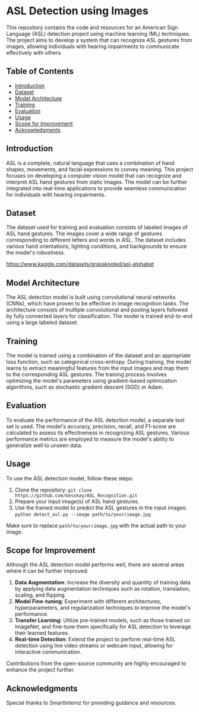 # ASL Detection using Images

This repository contains the code and resources for an American Sign Language (ASL) detection project using machine learning (ML) techniques. The project aims to develop a system that can recognize ASL gestures from images, allowing individuals with hearing impairments to communicate effectively with others.

## Table of Contents
- [Introduction](#introduction)
- [Dataset](#dataset)
- [Model Architecture](#model-architecture)
- [Training](#training)
- [Evaluation](#evaluation)
- [Usage](#usage)
- [Scope for Improvement](#scope-for-improvement)
- [Acknowledgments](#acknowledgments)

## Introduction
ASL is a complete, natural language that uses a combination of hand shapes, movements, and facial expressions to convey meaning. This project focuses on developing a computer vision model that can recognize and interpret ASL hand gestures from static images. The model can be further integrated into real-time applications to provide seamless communication for individuals with hearing impairments.

## Dataset
The dataset used for training and evaluation consists of labeled images of ASL hand gestures. The images cover a wide range of gestures corresponding to different letters and words in ASL. The dataset includes various hand orientations, lighting conditions, and backgrounds to ensure the model's robustness.

https://www.kaggle.com/datasets/grassknoted/asl-alphabet

## Model Architecture
The ASL detection model is built using convolutional neural networks (CNNs), which have proven to be effective in image recognition tasks. The architecture consists of multiple convolutional and pooling layers followed by fully connected layers for classification. The model is trained end-to-end using a large labeled dataset.

## Training
The model is trained using a combination of the dataset and an appropriate loss function, such as categorical cross-entropy. During training, the model learns to extract meaningful features from the input images and map them to the corresponding ASL gestures. The training process involves optimizing the model's parameters using gradient-based optimization algorithms, such as stochastic gradient descent (SGD) or Adam.

## Evaluation
To evaluate the performance of the ASL detection model, a separate test set is used. The model's accuracy, precision, recall, and F1-score are calculated to assess its effectiveness in recognizing ASL gestures. Various performance metrics are employed to measure the model's ability to generalize well to unseen data.

## Usage
To use the ASL detection model, follow these steps:

1. Clone the repository: `git clone https://github.com/Gesskay/ASL_Recognition.git`
2. Prepare your input image(s) of ASL hand gestures.
3. Use the trained model to predict the ASL gestures in the input images: `python detect_asl.py --image path/to/your/image.jpg`

Make sure to replace `path/to/your/image.jpg` with the actual path to your image.

## Scope for Improvement
Although the ASL detection model performs well, there are several areas where it can be further improved:

1. **Data Augmentation**: Increase the diversity and quantity of training data by applying data augmentation techniques such as rotation, translation, scaling, and flipping.
2. **Model Fine-tuning**: Experiment with different architectures, hyperparameters, and regularization techniques to improve the model's performance.
3. **Transfer Learning**: Utilize pre-trained models, such as those trained on ImageNet, and fine-tune them specifically for ASL detection to leverage their learned features.
4. **Real-time Detection**: Extend the project to perform real-time ASL detection using live video streams or webcam input, allowing for interactive communication.

Contributions from the open-source community are highly encouraged to enhance the project further.

## Acknowledgments
Special thanks to SmartInternz for providing guidance and resources.

